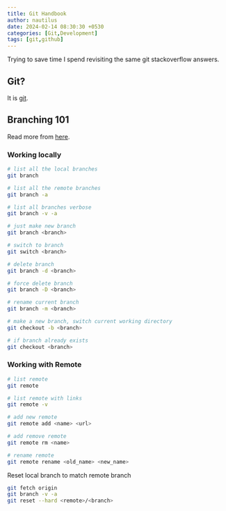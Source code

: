 ```yaml
---
title: Git Handbook
author: nautilus
date: 2024-02-14 08:30:30 +0530
categories: [Git,Development]
tags: [git,github]
---
```

Trying to save time I spend revisiting the same git stackoverflow answers.

## Git?

It is [git](https://git-scm.com/book/en/v2).

## Branching 101

Read more from [here](https://www.atlassian.com/git/tutorials/using-branches).

### Working locally

```bash
# list all the local branches
git branch

# list all the remote branches
git branch -a

# list all branches verbose
git branch -v -a

# just make new branch
git branch <branch>

# switch to branch
git switch <branch>

# delete branch
git branch -d <branch>

# force delete branch
git branch -D <branch>

# rename current branch
git branch -m <branch>

# make a new branch, switch current working directory
git checkout -b <branch>

# if branch already exists
git checkout <branch>

```

### Working with Remote

```bash
# list remote 
git remote

# list remote with links
git remote -v

# add new remote
git remote add <name> <url>

# add remove remote
git remote rm <name>

# rename remote
git remote rename <old_name> <new_name>

```

Reset local branch to match remote branch

```bash
git fetch origin
git branch -v -a
git reset --hard <remote>/<branch>
```
